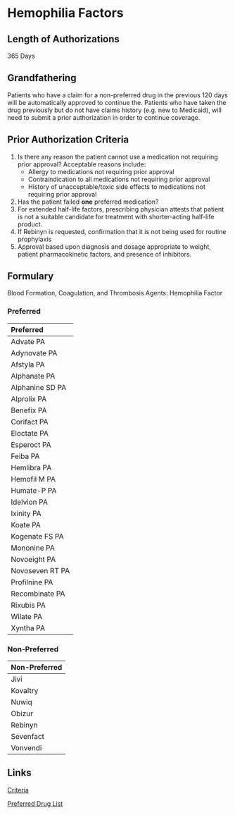 # Hemophilia Factors

## Length of Authorizations

365 Days

## Grandfathering

Patients who have a claim for a non-preferred drug in the previous 120 days will be automatically approved to continue the. Patients who have taken the drug previously but do not have claims history (e.g. new to Medicaid), will need to submit a prior authorization in order to continue coverage.

## Prior Authorization Criteria

1.  Is there any reason the patient cannot use a medication not requiring prior approval? Acceptable reasons include:
    -   Allergy to medications not requiring prior approval
    -   Contraindication to all medications not requiring prior approval
    -   History of unacceptable/toxic side effects to medications not requiring prior approval
2.  Has the patient failed **one** preferred medication?
3.  For extended half-life factors, prescribing physician attests that patient is not a suitable candidate for treatment with shorter-acting half-life product.
4.  If Rebinyn is requested, confirmation that it is not being used for routine prophylaxis
5.  Approval based upon diagnosis and dosage appropriate to weight, patient pharmacokinetic factors, and presence of inhibitors.

## Formulary

Blood Formation, Coagulation, and Thrombosis Agents: Hemophilia Factor

### Preferred

| Preferred       |
| :-------------- |
| Advate PA       |
| Adynovate PA    |
| Afstyla PA      |
| Alphanate PA    |
| Alphanine SD PA |
| Alprolix PA     |
| Benefix PA      |
| Corifact PA     |
| Eloctate PA     |
| Esperoct PA     |
| Feiba PA        |
| Hemlibra PA     |
| Hemofil M PA    |
| Humate-P PA     |
| Idelvion PA     |
| Ixinity PA      |
| Koate PA        |
| Kogenate FS PA  |
| Mononine PA     |
| Novoeight PA    |
| Novoseven RT PA |
| Profilnine PA   |
| Recombinate PA  |
| Rixubis PA      |
| Wilate PA       |
| Xyntha PA       |

### Non-Preferred

| Non-Preferred |
| :------------ |
| Jivi          |
| Kovaltry      |
| Nuwiq         |
| Obizur        |
| Rebinyn       |
| Sevenfact     |
| Vonvendi      |

## Links

[Criteria](https://pharmacy.medicaid.ohio.gov/sites/default/files/20221001_UPDL_Criteria_APPROVED.pdf#page=12)

[Preferred Drug List](https://pharmacy.medicaid.ohio.gov/sites/default/files/20221001_UPDL_APPROVED_.pdf#page=8)